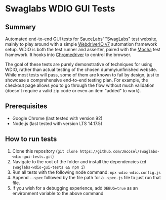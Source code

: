 # Swaglabs WDIO GUI Tests

## Summary

Automated end-to-end GUI tests for SauceLabs' ["SwagLabs"](https://saucedemo.com) test website, mainly to play around with a simple [WebdriverIO v7](https://webdriver.io) automation framework setup. WDIO is both the test runner and asserter, paired with the [Mocha](https://mochajs.org) test framework. It hooks into [Chromedriver](https://chromedriver.chromium.org) to control the browser.

The goal of these tests are purely demonstrative of techniques for using WDIO, rather than actual testing of the chosen dummy/unfinished website. While most tests will pass, some of them are known to fail by design, just to showcase a comprehensive end-to-end testing plan. For example, the checkout page allows you to go through the flow without much validation (doesn't require a valid zip code or even an item "added" to work).

## Prerequisites

- Google Chrome (last tested with version 92)
- Node.js (last tested with version LTS 14.17.5)

## How to run tests

1. Clone this repository (`git clone https://github.com/Jmcosel/swaglabs-wdio-gui-tests.git`)
2. Navigate to the root of the folder and install the dependencies (`cd swaglabs-wdio-gui-tests && npm i`)
3. Run all tests with the following node command: `npx wdio wdio.config.js`
4. Append `--spec` followed by the file path for a `.spec.js` file to just run that file.
5. If you wish for a debugging experience, add `DEBUG=true` as an environment variable to the above command
